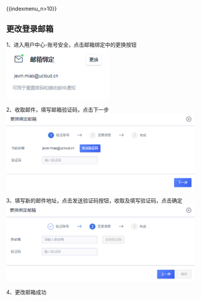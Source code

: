 {{indexmenu_n>10}}

## 更改登录邮箱

1、进入用户中心-账号安全，点击邮箱绑定中的更换按钮  
![](/images/account_20190102153732.png)

2、收取邮件，填写邮箱验证码，点击下一步  
![](/images/account_20190102153507.png)

3、填写新的邮件地址，点击发送验证码按钮，收取及填写验证码，点击确定  
![](/images/account_20190102153852.png)

4、更改邮箱成功
